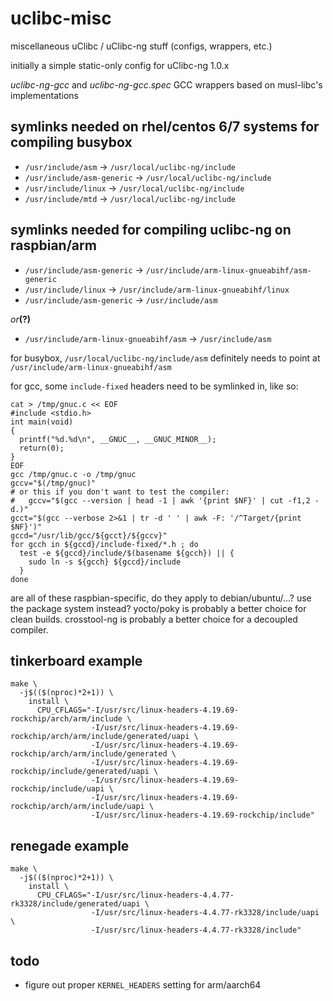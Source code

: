 # uclibc-misc
miscellaneous uClibc / uClibc-ng stuff (configs, wrappers, etc.)

initially a simple static-only config for uClibc-ng 1.0.x

_uclibc-ng-gcc_ and _uclibc-ng-gcc.spec_ GCC wrappers based on musl-libc's implementations

## symlinks needed on rhel/centos 6/7 systems for compiling busybox

- ```/usr/include/asm``` -> ```/usr/local/uclibc-ng/include```
- ```/usr/include/asm-generic``` -> ```/usr/local/uclibc-ng/include```
- ```/usr/include/linux``` -> ```/usr/local/uclibc-ng/include```
- ```/usr/include/mtd``` -> ```/usr/local/uclibc-ng/include```

## symlinks needed for compiling uclibc-ng on raspbian/arm

- ```/usr/include/asm-generic``` -> ```/usr/include/arm-linux-gnueabihf/asm-generic```
- ```/usr/include/linux``` -> ```/usr/include/arm-linux-gnueabihf/linux```
- ```/usr/include/asm-generic``` -> ```/usr/include/asm```

_or_**(?)**

- ```/usr/include/arm-linux-gnueabihf/asm``` -> ```/usr/include/asm```

for busybox, ```/usr/local/uclibc-ng/include/asm``` definitely needs to point at ```/usr/include/arm-linux-gnueabihf/asm```

for gcc, some ```include-fixed``` headers need to be symlinked in, like so:

```
cat > /tmp/gnuc.c << EOF
#include <stdio.h>
int main(void)
{
  printf("%d.%d\n", __GNUC__, __GNUC_MINOR__);
  return(0);
}
EOF
gcc /tmp/gnuc.c -o /tmp/gnuc
gccv="$(/tmp/gnuc)"
# or this if you don't want to test the compiler:
#   gccv="$(gcc --version | head -1 | awk '{print $NF}' | cut -f1,2 -d.)" 
gcct="$(gcc --verbose 2>&1 | tr -d ' ' | awk -F: '/^Target/{print $NF}')"
gccd="/usr/lib/gcc/${gcct}/${gccv}"
for gcch in ${gccd}/include-fixed/*.h ; do
  test -e ${gccd}/include/$(basename ${gcch}) || {
    sudo ln -s ${gcch} ${gccd}/include
  }
done
```

are all of these raspbian-specific, do they apply to debian/ubuntu/...?
use the package system instead?
yocto/poky is probably a better choice for clean builds.
crosstool-ng is probably a better choice for a decoupled compiler.

## tinkerboard example

```
make \
  -j$(($(nproc)*2+1)) \
    install \
      CPU_CFLAGS="-I/usr/src/linux-headers-4.19.69-rockchip/arch/arm/include \
                  -I/usr/src/linux-headers-4.19.69-rockchip/arch/arm/include/generated/uapi \
                  -I/usr/src/linux-headers-4.19.69-rockchip/arch/arm/include/generated \
                  -I/usr/src/linux-headers-4.19.69-rockchip/include/generated/uapi \
                  -I/usr/src/linux-headers-4.19.69-rockchip/include/uapi \
                  -I/usr/src/linux-headers-4.19.69-rockchip/arch/arm/include/uapi \
                  -I/usr/src/linux-headers-4.19.69-rockchip/include"
```

## renegade example

```
make \
  -j$(($(nproc)*2+1)) \
    install \
      CPU_CFLAGS="-I/usr/src/linux-headers-4.4.77-rk3328/include/generated/uapi \
                  -I/usr/src/linux-headers-4.4.77-rk3328/include/uapi \
                  -I/usr/src/linux-headers-4.4.77-rk3328/include"
```

## todo

- figure out proper ```KERNEL_HEADERS``` setting for arm/aarch64
